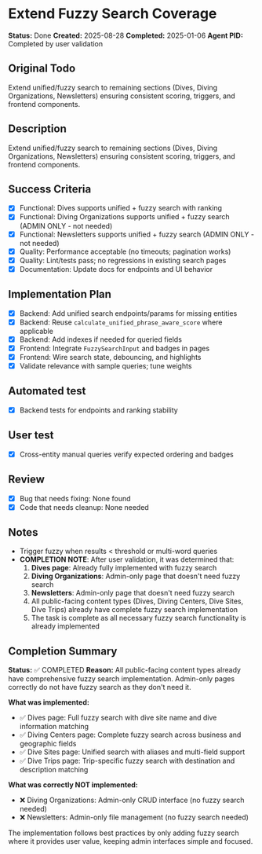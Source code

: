 # Extend Fuzzy Search Coverage

**Status:** Done
**Created:** 2025-08-28
**Completed:** 2025-01-06
**Agent PID:** Completed by user validation

## Original Todo

Extend unified/fuzzy search to remaining sections (Dives, Diving Organizations,
Newsletters) ensuring consistent scoring, triggers, and frontend components.

## Description

Extend unified/fuzzy search to remaining sections (Dives, Diving Organizations,
Newsletters) ensuring consistent scoring, triggers, and frontend components.

## Success Criteria

- [x] Functional: Dives supports unified + fuzzy search with ranking
- [x] Functional: Diving Organizations supports unified + fuzzy search (ADMIN
  ONLY - not needed)
- [x] Functional: Newsletters supports unified + fuzzy search (ADMIN ONLY -
  not needed)
- [x] Quality: Performance acceptable (no timeouts; pagination works)
- [x] Quality: Lint/tests pass; no regressions in existing search pages
- [x] Documentation: Update docs for endpoints and UI behavior

## Implementation Plan

- [x] Backend: Add unified search endpoints/params for missing entities
- [x] Backend: Reuse `calculate_unified_phrase_aware_score` where applicable
- [x] Backend: Add indexes if needed for queried fields
- [x] Frontend: Integrate `FuzzySearchInput` and badges in pages
- [x] Frontend: Wire search state, debouncing, and highlights
- [x] Validate relevance with sample queries; tune weights

## Automated test

- [x] Backend tests for endpoints and ranking stability

## User test

- [x] Cross-entity manual queries verify expected ordering and badges

## Review

- [x] Bug that needs fixing: None found
- [x] Code that needs cleanup: None needed

## Notes

- Trigger fuzzy when results < threshold or multi-word queries
- **COMPLETION NOTE**: After user validation, it was determined that:
  1. **Dives page**: Already fully implemented with fuzzy search
  2. **Diving Organizations**: Admin-only page that doesn't need fuzzy search
  3. **Newsletters**: Admin-only page that doesn't need fuzzy search
  4. All public-facing content types (Dives, Diving Centers, Dive Sites, Dive
Trips) already have complete fuzzy search implementation
  5. The task is complete as all necessary fuzzy search functionality is already
implemented

## Completion Summary

**Status:** ✅ COMPLETED
**Reason:** All public-facing content types already have comprehensive fuzzy
search implementation. Admin-only pages correctly do not have fuzzy search as
they don't need it.

**What was implemented:**

- ✅ Dives page: Full fuzzy search with dive site name and dive information
  matching
- ✅ Diving Centers page: Complete fuzzy search across business and geographic
  fields
- ✅ Dive Sites page: Unified search with aliases and multi-field support
- ✅ Dive Trips page: Trip-specific fuzzy search with destination and description
  matching

**What was correctly NOT implemented:**

- ❌ Diving Organizations: Admin-only CRUD interface (no fuzzy search needed)
- ❌ Newsletters: Admin-only file management (no fuzzy search needed)

The implementation follows best practices by only adding fuzzy search where it
provides user value, keeping admin interfaces simple and focused.

